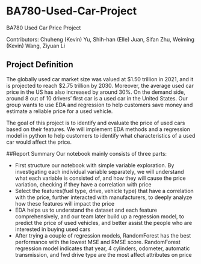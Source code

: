 # BA780-Used-Car-Project
BA780 Used Car Price Project

Contributors: Chuheng (Kevin) Yu, Shih-han (Elle) Juan, Sifan Zhu, Weiming (Kevin) Wang, Ziyuan Li


## Project Definition
The globally used car market size was valued at $1.50 trillion in 2021, and it is projected to reach \$2.75 trillion by 2030. Moreover, the average used car price in the US has also increased by around 30%. On the demand side, around 8 out of 10 drivers’ first car is a used car in the United States. Our group wants to use EDA and regression to help customers save money and estimate a reliable price for a used vehicle. 

The goal of this project is to identify and evaluate the price of used cars based on their features. We will implement EDA methods and a regression model in python to help customers to identify what characteristics of a used car would affect the price.


##Report Summary
Our notebook mainly consists of three parts:

- First structure our notebook with simple variable exploration. By investigating each individual variable separately, we will understand what each variable is consisted of, and how they will cause the price variation, checking if they have a correlation with price
- Select the features(fuel type, drive, vehicle type) that have a correlation with the price, further interacted with manufacturers, to deeply analyze how these features will impact the price
- EDA helps us to understand the dataset and each feature comprehensively, and our team later build up a regression model, to predict the price of used vehicles, and better assist the people who are interested in buying used cars
- After trying a couple of regression models, RandomForest has the best performance with the lowest MSE and RMSE score. RandomForest regression model indicates that year, 4 cylinders, odometer, automatic transmission, and fwd drive type are the most affect attributes on price
